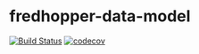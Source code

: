 # fredhopper-data-model


[![Build Status](https://travis-ci.org/snowio/fredhopper-data-model.svg?branch=master)](https://travis-ci.org/snowio/fredhopper-data-model)
[![codecov](https://codecov.io/gh/snowio/fredhopper-data-model/branch/master/graph/badge.svg)](https://codecov.io/gh/snowio/fredhopper-data-model)
